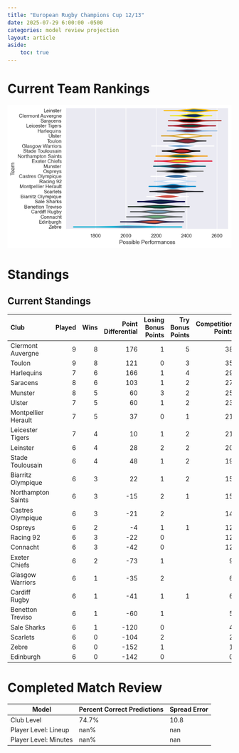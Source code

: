 ```yaml
---  
title: "European Rugby Champions Cup 12/13"  
date: 2025-07-29 6:00:00 -0500  
categories: model review projection  
layout: article  
aside:  
    toc: true  
---
```

# Current Team Rankings


![Club Rankings](plots/rankings_European_Rugby_Champions_Cup_1213.png)
# Standings

## Current Standings


| Club                |   Played |   Wins |   Point Differential |   Losing Bonus Points |   Try Bonus Points |   Competition Points |
|:--------------------|---------:|-------:|---------------------:|----------------------:|-------------------:|---------------------:|
| Clermont Auvergne   |        9 |      8 |                  176 |                     1 |                  5 |                   38 |
| Toulon              |        9 |      8 |                  121 |                     0 |                  3 |                   35 |
| Harlequins          |        7 |      6 |                  166 |                     1 |                  4 |                   29 |
| Saracens            |        8 |      6 |                  103 |                     1 |                  2 |                   27 |
| Munster             |        8 |      5 |                   60 |                     3 |                  2 |                   25 |
| Ulster              |        7 |      5 |                   60 |                     1 |                  2 |                   23 |
| Montpellier Herault |        7 |      5 |                   37 |                     0 |                  1 |                   21 |
| Leicester Tigers    |        7 |      4 |                   10 |                     1 |                  2 |                   21 |
| Leinster            |        6 |      4 |                   28 |                     2 |                  2 |                   20 |
| Stade Toulousain    |        6 |      4 |                   48 |                     1 |                  2 |                   19 |
| Biarritz Olympique  |        6 |      3 |                   22 |                     1 |                  2 |                   15 |
| Northampton Saints  |        6 |      3 |                  -15 |                     2 |                  1 |                   15 |
| Castres Olympique   |        6 |      3 |                  -21 |                     2 |                    |                   14 |
| Ospreys             |        6 |      2 |                   -4 |                     1 |                  1 |                   12 |
| Racing 92           |        6 |      3 |                  -22 |                     0 |                    |                   12 |
| Connacht            |        6 |      3 |                  -42 |                     0 |                    |                   12 |
| Exeter Chiefs       |        6 |      2 |                  -73 |                     1 |                    |                    9 |
| Glasgow Warriors    |        6 |      1 |                  -35 |                     2 |                    |                    6 |
| Cardiff Rugby       |        6 |      1 |                  -41 |                     1 |                  1 |                    6 |
| Benetton Treviso    |        6 |      1 |                  -60 |                     1 |                    |                    5 |
| Sale Sharks         |        6 |      1 |                 -120 |                     0 |                    |                    4 |
| Scarlets            |        6 |      0 |                 -104 |                     2 |                    |                    2 |
| Zebre               |        6 |      0 |                 -152 |                     1 |                    |                    1 |
| Edinburgh           |        6 |      0 |                 -142 |                     0 |                    |                    0 |



# Completed Match Review


| Model | Percent Correct Predictions | Spread Error |
| ------ | ------ | ------ |
| Club Level | 74.7% | 10.8 |
| Player Level: Lineup | nan% | nan |
| Player Level: Minutes | nan% | nan |

